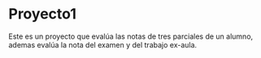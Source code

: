 # Proyecto1
Este es un proyecto que evalúa las notas de tres parciales de un alumno, ademas evalúa la nota del examen y del trabajo ex-aula.
